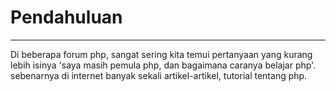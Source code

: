 # Pendahuluan

---

Di beberapa forum php, sangat sering kita temui pertanyaan yang kurang lebih isinya 'saya masih pemula php, dan bagaimana caranya belajar php'. sebenarnya di internet banyak sekali artikel-artikel, tutorial tentang php. 

